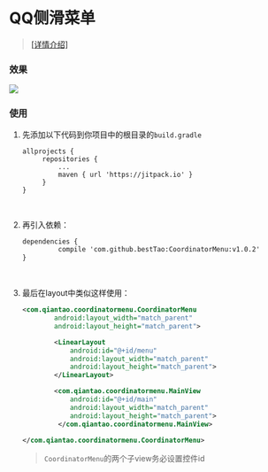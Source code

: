 # QQ侧滑菜单
> [[详情介绍]](https://gold.xitu.io/post/5875c01361ff4b006d592699)

### 效果
![](https://github.com/bestTao/CoordinateMenu/blob/master/demo.gif)<br/>
### 使用
1. 先添加以下代码到你项目中的根目录的`build.gradle`

   ```x
   allprojects {
   		repositories {
   			...
   			maven { url 'https://jitpack.io' }
   		}
   }
   ```

   ​


2. 再引入依赖：

   ```xml
   dependencies {
   	        compile 'com.github.bestTao:CoordinatorMenu:v1.0.2'
   }
   ```

   ​


3. 最后在layout中类似这样使用：

   ```xml
   <com.qiantao.coordinatormenu.CoordinatorMenu
           android:layout_width="match_parent"
           android:layout_height="match_parent">

           <LinearLayout
               android:id="@+id/menu"
           	   android:layout_width="match_parent"
               android:layout_height="match_parent">
           </LinearLayout>

           <com.qiantao.coordinatormenu.MainView
   			   android:id="@+id/main"
       		   android:layout_width="match_parent"
       		   android:layout_height="match_parent">
     		</com.qiantao.coordinatormenu.MainView>
     
   </com.qiantao.coordinatormenu.CoordinatorMenu>
   ```

   > `CoordinatorMenu`的两个子view务必设置控件id
